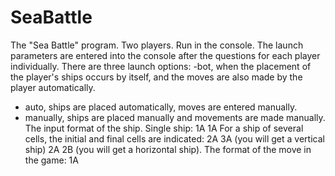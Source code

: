 # SeaBattle
The "Sea Battle" program.
Two players. Run in the console.
The launch parameters are entered into the console after the questions for each player individually.
There are three launch options:
-bot,
when the placement of the player's ships occurs by itself, and the moves are also made by the player automatically.
- auto,
ships are placed automatically, moves are entered manually.
- manually,
ships are placed manually and movements are made manually.
The input format of the ship.
Single ship:
1A 1A
For a ship of several cells, the initial and final cells are indicated:
2A 3A
(you will get a vertical ship)
2A 2B
(you will get a horizontal ship).
The format of the move in the game:
1A
